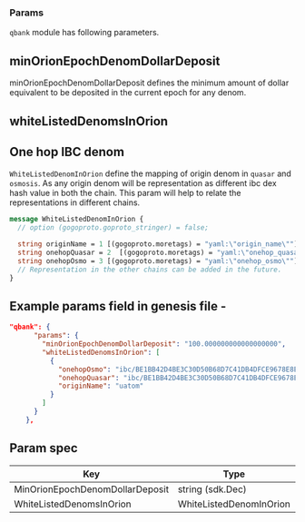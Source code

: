 ### Params

`qbank` module has following parameters.

## minOrionEpochDenomDollarDeposit
minOrionEpochDenomDollarDeposit defines the minimum amount of dollar equivalent to be deposited 
in the current epoch for any denom.
## whiteListedDenomsInOrion

## One hop IBC denom
`WhiteListedDenomInOrion` define the mapping of origin denom in `quasar` and `osmosis`. As any origin denom will be representation as different ibc dex hash value in both the chain. 
This param will help to relate the representations in different chains. 

```protobuf
message WhiteListedDenomInOrion {
  // option (gogoproto.goproto_stringer) = false;

  string originName = 1 [(gogoproto.moretags) = "yaml:\"origin_name\""]; // Original denom name i.e. uatom
  string onehopQuasar = 2  [(gogoproto.moretags) = "yaml:\"onehop_quasar\""]; // one hop ibc denom representation in quasar
  string onehopOsmo = 3 [(gogoproto.moretags) = "yaml:\"onehop_osmo\""]; // one hop ibc denom representation in osmo
  // Representation in the other chains can be added in the future.
}
```
## Example params field in genesis file - 

```json
"qbank": {
      "params": {
        "minOrionEpochDenomDollarDeposit": "100.000000000000000000",
        "whiteListedDenomsInOrion": [
          {
            "onehopOsmo": "ibc/BE1BB42D4BE3C30D50B68D7C41DB4DFCE9678E8EF8C539F6E6A9345048894FCC",
            "onehopQuasar": "ibc/BE1BB42D4BE3C30D50B68D7C41DB4DFCE9678E8EF8C539F6E6A9345048894FCC",
            "originName": "uatom"
          }
        ]
      }
    },
```

## Param spec  

| Key                              | Type                    | Example                    |
| -------------------------------- | ------------------------| -------------------------- |
| MinOrionEpochDenomDollarDeposit  | string (sdk.Dec)        | "100.000000000000000000"   |
| WhiteListedDenomsInOrion         | WhiteListedDenomInOrion | Refer Example.             |
